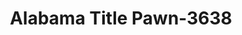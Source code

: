 ---
f_zip-code: 35650
f_state-code: AL
title: Alabama Title Pawn-3638
f_phone: 256-974-0709
f_city-only: Moulton
f_address: 11227 Al Highway 157 Moulton
f_location-unique-id: '3638'
slug: alabama-title-pawn-3638
updated-on: '2024-05-30T13:46:58.046Z'
created-on: '2024-05-30T13:36:59.803Z'
published-on: '2024-05-30T13:54:32.469Z'
f_city-state: cms/city/moulton-al.md
f_company: cms/company/alabama-title-pawn.md
f_state: cms/state/alabama.md
layout: '[payday-loan].html'
tags: payday-loan
---